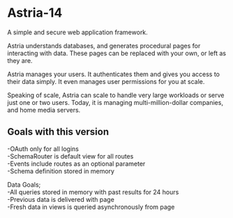 # Astria-14
A simple and secure web application framework.

Astria understands databases, and generates procedural pages for interacting with data. These pages can be replaced with your own, or left as they are.

Astria manages your users. It authenticates them and gives you access to their data simply. It even manages user permissions for you at scale.

Speaking of scale, Astria can scale to handle very large workloads or serve just one or two users. Today, it is managing multi-million-dollar companies, and home media servers. 


## Goals with this version

-OAuth only for all logins  
-SchemaRouter is default view for all routes  
-Events include routes as an optional parameter  
-Schema definition stored in memory  

Data Goals;  
-All queries stored in memory with past results for 24 hours  
-Previous data is delivered with page  
-Fresh data in views is queried asynchronously from page  
